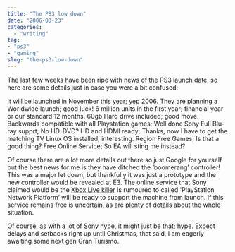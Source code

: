 ```yaml
---
title: "The PS3 low down"
date: "2006-03-23"
categories:
  - "writing"
tag:
- "ps3"
- "gaming"
slug: "the-ps3-low-down"
---
```


The last few weeks have been ripe with news of the PS3 launch date, so here are some details just in case you were a bit confused:

It will be launched in November this year; yep 2006.
They are planning a Worldwide launch; good luck!
6 million units in the first year; financial year or our standard 12 months.
60gb Hard drive included; good move.
Backwards compatible with all Playstation games; Well done Sony
Full Blu-ray supprt; No HD-DVD?
HD and HDMI ready; Thanks, now I have to get the matching TV
Linux OS installed; interesting.
Region Free Games; Is that a good thing?
Free Online Service; So EA will sting me instead?

Of course there are a lot more details out there so just Google for yourself but the best news for me is they have ditched the ‘boomerang’ controller!
This was a major let down, but thankfully it was just a prototype and the new controller would be revealed at E3.
The online service that Sony claimed would be the [Xbox Live killer](https://adamchamberlin.info/2006/02/playstation-live/) is rumoured to called 'PlayStation Network Platform’ will be ready to support the machine from launch. If this service remains free is uncertain, as are plenty of details about the whole situation.

Of course, as with a lot of Sony hype, it might just be that; hype. Expect delays and setbacks right up until Christmas, that said, I am eagerly awaiting some next gen Gran Turismo.
